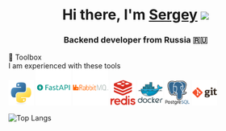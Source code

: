 <h1 align="center">Hi there, I'm <a href="https://t.me/sergey_halaimov" target="_blank">Sergey</a> 
<img src="https://github.com/blackcater/blackcater/raw/main/images/Hi.gif" height="32"/></h1>
<h3 align="center">Backend developer from Russia 🇷🇺</h3>

🧰 Toolbox\
I am experienced with these tools\
<img src="https://github.com/devicons/devicon/blob/master/icons/python/python-original.svg" alt="Python logo" width="50" height="50"/> <img src="https://github.com/devicons/devicon/blob/master/icons/fastapi/fastapi-plain-wordmark.svg" alt="FastAPI logo" width="70" height="70"/> <img src="https://github.com/devicons/devicon/blob/master/icons/rabbitmq/rabbitmq-original-wordmark.svg" alt="RabbitMQ logo" width="70" height="70"/> <img src="https://github.com/devicons/devicon/blob/master/icons/redis/redis-plain-wordmark.svg" alt="Redis logo" width="50" height="50"/> <img src="https://github.com/devicons/devicon/blob/master/icons/docker/docker-original-wordmark.svg" alt="Docker logo" width="50" height="50"/> <img src="https://github.com/devicons/devicon/blob/master/icons/postgresql/postgresql-original-wordmark.svg" alt="Postgresql logo" width="50" height="50"/> <img src="https://github.com/devicons/devicon/blob/master/icons/git/git-original-wordmark.svg" alt="Git logo" width="50" height="50"/>



![Top Langs](https://github-readme-stats.vercel.app/api/top-langs/?username=RaynerDelgado&layout=compact&hide=JavaScript,TypeScript,html,css,scss)
